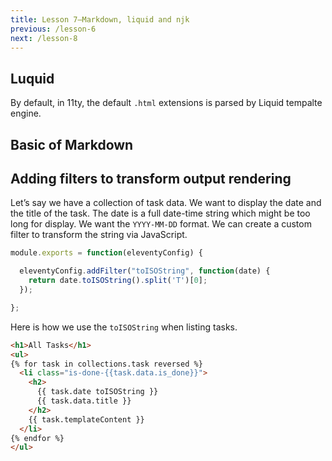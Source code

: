 ```yaml
---
title: Lesson 7—Markdown, liquid and njk
previous: /lesson-6
next: /lesson-8
---
```


## Luquid

By default, in 11ty, the default `.html` extensions is parsed by Liquid tempalte engine.


## Basic of Markdown





## Adding filters to transform output rendering

Let’s say we have a collection of task data. We want to display the date and the title of the task. The date is a full date-time string which might be too long for display. We want the `YYYY-MM-DD` format. We can create a custom filter to transform the string via JavaScript.

```js
module.exports = function(eleventyConfig) {

  eleventyConfig.addFilter("toISOString", function(date) {
    return date.toISOString().split('T')[0];
  });

};
```

Here is how we use the `toISOString` when listing tasks.

```html
<h1>All Tasks</h1>
<ul>
{% for task in collections.task reversed %}
  <li class="is-done-{{task.data.is_done}}">
    <h2>
      {{ task.date toISOString }}
      {{ task.data.title }}
    </h2>
    {{ task.templateContent }}
  </li>
{% endfor %}
</ul>
```